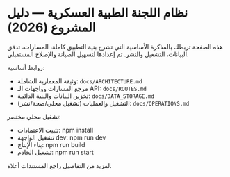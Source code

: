 # نظام اللجنة الطبية العسكرية — دليل المشروع (2026)

هذه الصفحة تربطك بالمذكرة الأساسية التي تشرح بنية التطبيق كاملة، المسارات، تدفق البيانات، التشغيل والنشر. تم إعدادها لتسهيل الصيانة والإصلاح المستقبلي.

روابط أساسية:
- وثيقة المعمارية الشاملة: `docs/ARCHITECTURE.md`
- مرجع المسارات وواجهات الـ API: `docs/ROUTES.md`
- تخزين البيانات والبنية الدائمة: `docs/DATA_STORAGE.md`
- التشغيل والعمليات (تشغيل محلي/صحة/نشر): `docs/OPERATIONS.md`

تشغيل محلي مختصر:
- تثبيت الاعتمادات: npm install
- تشغيل الواجهة dev: npm run dev
- بناء الإنتاج: npm run build
- تشغيل الخادم: npm run start

لمزيد من التفاصيل راجع المستندات أعلاه.
